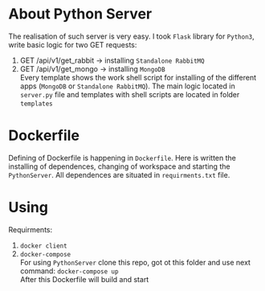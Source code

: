 # About Python Server
The realisation of such server is very easy. I took `Flask` library for `Python3`, write basic logic for two GET requests:<br>
1. GET /api/v1/get_rabbit -> installing `Standalone RabbitMQ`
2. GET /api/v1/get_mongo -> installing `MongoDB` <br>
Every template shows the work shell script for installing of the different apps (`MongoDB` or `Standalone RabbitMQ`). The main logic located in `server.py` file and templates with shell scripts are located in folder `templates`

# Dockerfile
Defining of Dockerfile is happening in `Dockerfile`. Here is written the installing of dependences, changing of workspace and starting the `PythonServer`. All dependences are situated in `requirments.txt` file.

# Using
Requirments: <br>
1. `docker client`
2. `docker-compose` <br>
For using `PythonServer` clone this repo, got ot this folder and use next command:
`docker-compose up` <br>
After this Dockerfile will build and start
